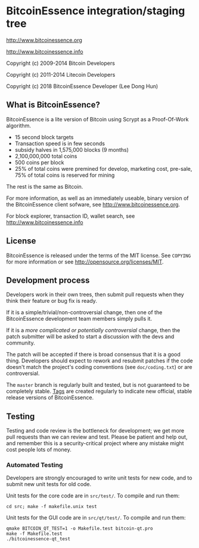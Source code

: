 BitcoinEssence integration/staging tree
================================

http://www.bitcoinessence.org

http://www.bitcoinessence.info

Copyright (c) 2009-2014 Bitcoin Developers

Copyright (c) 2011-2014 Litecoin Developers

Copyright (c) 2018 BitcoinEssence Developer 
(Lee Dong Hun)

What is BitcoinEssence?
----------------

BitcoinEssence is a lite version of Bitcoin using Scrypt as a Proof-Of-Work algorithm.
 - 15 second block targets 
 - Transaction speed is in few seconds
 - subsidy halves in 1,575,000 blocks (9 months)
 - 2,100,000,000 total coins
 - 500 coins per block
 - 25% of total coins were premined for develop, marketing cost, pre-sale, 75% of total coins is reserved for mining
 
 
The rest is the same as Bitcoin.  

For more information, as well as an immediately useable, binary version of
the BitcoinEssence client sofware, see http://www.bitcoinessence.org.

For block explorer, transaction ID, wallet search, see http://www.bitcoinessence.info 

License
-------

BitcoinEssence is released under the terms of the MIT license. See `COPYING` for more
information or see http://opensource.org/licenses/MIT.

Development process
-------------------

Developers work in their own trees, then submit pull requests when they think
their feature or bug fix is ready.

If it is a simple/trivial/non-controversial change, then one of the BitcoinEssence
development team members simply pulls it.

If it is a *more complicated or potentially controversial* change, then the patch
submitter will be asked to start a discussion with the devs and community.

The patch will be accepted if there is broad consensus that it is a good thing.
Developers should expect to rework and resubmit patches if the code doesn't
match the project's coding conventions (see `doc/coding.txt`) or are
controversial.

The `master` branch is regularly built and tested, but is not guaranteed to be
completely stable. [Tags](https://github.com/bitcoinessence-project/bitcoinessence/tags) are created
regularly to indicate new official, stable release versions of BitcoinEssence.

Testing
-------

Testing and code review is the bottleneck for development; we get more pull
requests than we can review and test. Please be patient and help out, and
remember this is a security-critical project where any mistake might cost people
lots of money.

### Automated Testing

Developers are strongly encouraged to write unit tests for new code, and to
submit new unit tests for old code.

Unit tests for the core code are in `src/test/`. To compile and run them:

    cd src; make -f makefile.unix test

Unit tests for the GUI code are in `src/qt/test/`. To compile and run them:

    qmake BITCOIN_QT_TEST=1 -o Makefile.test bitcoin-qt.pro
    make -f Makefile.test
    ./bitcoinessence-qt_test

